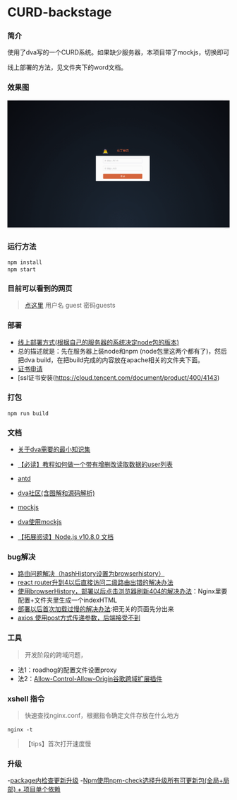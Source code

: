 # CURD-backstage

### 简介
使用了dva写的一个CURD系统。如果缺少服务器，本项目带了mockjs，切换即可

线上部署的方法，见文件夹下的word文档。
### 效果图
![效果gif](https://github.com/feiaaa/CURD-backstage/blob/master/static/final.gif)
### 运行方法
```
npm install
npm start
```
### 目前可以看到的网页
> [点这里](http://niwa.club)
> 用户名 guest 密码guests
> 

### 部署
- [线上部署方式(根据自己的服务器的系统决定node包的版本)](https://blog.csdn.net/xerysherryx/article/details/78920978)
- 总的描述就是：先在服务器上装node和npm (node包里这两个都有了)，然后把dva build，在把build完成的内容放在apache相关的文件夹下面。
- [证书申请](https://cloud.tencent.com/document/product/400/6814)
- [ssl证书安装(https://cloud.tencent.com/document/product/400/4143)

### 打包
```
npm run build
```

### 文档
- [关于dva需要的最小知识集](https://github.com/dvajs/dva-knowledgemap)

- [【必读】教程如何做一个带有增删改读取数据的user列表](https://github.com/dvajs/dva-docs/blob/master/v1/zh-cn/tutorial/01-%E6%A6%82%E8%A6%81.md)
- [antd](https://ant.design/docs/react/introduce-cn)
- [dva社区(含图解和源码解析)](https://dvajs.com/guide/)
- [mockjs](http://mockjs.com/dist/mock.js)
- [dva使用mockjs](http://doc.okbase.net/tjc1996/archive/262169.html)
- [【拓展阅读】Node.js v10.8.0 文档](http://nodejs.cn/api/)

### bug解决
- [路由问题解决（hashHistory设置为browserhistory）](https://www.jianshu.com/p/649e97ff4354)
- [react router升到4以后直接访问二级路由出错的解决办法](https://github.com/dkvirus/dva/issues/9)
- [使用browserHistory，部署以后点击浏览器刷新404的解决办法](https://github.com/LoeiFy/Recordum/issues/15)：Nginx里要配置+文件夹里生成一个indexHTML
- [部署以后首次加载过慢的解决办法](https://github.com/dvajs/dva/issues/1128):把无关的页面先分出来
- [axios 使用post方式传递参数，后端接受不到](https://segmentfault.com/a/1190000012635783)

### 工具
> 开发阶段的跨域问题，
- 法1：roadhog的配置文件设置proxy
- 法2：[Allow-Control-Allow-Origin谷歌跨域扩展插件](https://download.csdn.net/download/zz975896590/10266971)

### xshell 指令
> 快速查找nginx.conf，根据指令确定文件存放在什么地方
```
nginx -t
```
> 【tips】首次打开速度慢

### 升级
-[package内检查更新升级](https://www.npmjs.com/package/npm-check-updates)
-[Npm使用npm-check选择升级所有可更新包(全局+局部) + 项目单个依赖](https://blog.csdn.net/pcaxb/article/details/81773475)
